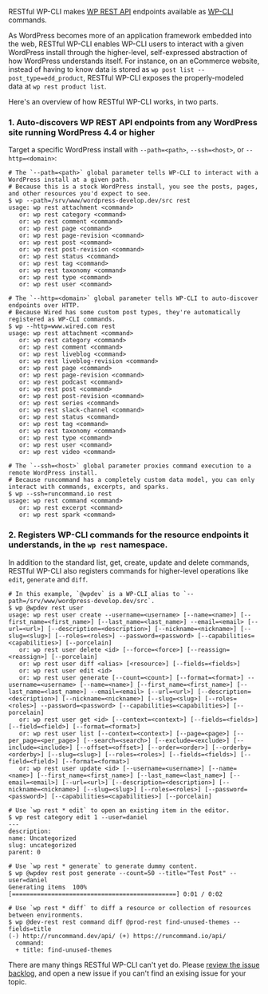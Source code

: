 RESTful WP-CLI makes [WP REST API](http://v2.wp-api.org/) endpoints available as [WP-CLI](http://wp-cli.org/) commands.

As WordPress becomes more of an application framework embedded into the web, RESTful WP-CLI enables WP-CLI users to interact with a given WordPress install through the higher-level, self-expressed abstraction of how WordPress understands itself. For instance, on an eCommerce website, instead of having to know data is stored as `wp post list --post_type=edd_product`, RESTful WP-CLI exposes the properly-modeled data at `wp rest product list`.

Here's an overview of how RESTful WP-CLI works, in two parts.

### 1. Auto-discovers WP REST API endpoints from any WordPress site running WordPress 4.4 or higher

Target a specific WordPress install with `--path=<path>`, `--ssh=<host>`, or `--http=<domain>`:

```
# The `--path=<path>` global parameter tells WP-CLI to interact with a WordPress install at a given path.
# Because this is a stock WordPress install, you see the posts, pages, and other resources you'd expect to see.
$ wp --path=/srv/www/wordpress-develop.dev/src rest
usage: wp rest attachment <command>
   or: wp rest category <command>
   or: wp rest comment <command>
   or: wp rest page <command>
   or: wp rest page-revision <command>
   or: wp rest post <command>
   or: wp rest post-revision <command>
   or: wp rest status <command>
   or: wp rest tag <command>
   or: wp rest taxonomy <command>
   or: wp rest type <command>
   or: wp rest user <command>

# The `--http=<domain>` global parameter tells WP-CLI to auto-discover endpoints over HTTP.
# Because Wired has some custom post types, they're automatically registered as WP-CLI commands.
$ wp --http=www.wired.com rest
usage: wp rest attachment <command>
   or: wp rest category <command>
   or: wp rest comment <command>
   or: wp rest liveblog <command>
   or: wp rest liveblog-revision <command>
   or: wp rest page <command>
   or: wp rest page-revision <command>
   or: wp rest podcast <command>
   or: wp rest post <command>
   or: wp rest post-revision <command>
   or: wp rest series <command>
   or: wp rest slack-channel <command>
   or: wp rest status <command>
   or: wp rest tag <command>
   or: wp rest taxonomy <command>
   or: wp rest type <command>
   or: wp rest user <command>
   or: wp rest video <command>

# The `--ssh=<host>` global parameter proxies command execution to a remote WordPress install.
# Because runcommand has a completely custom data model, you can only interact with commands, excerpts, and sparks.
$ wp --ssh=runcommand.io rest
usage: wp rest command <command>
   or: wp rest excerpt <command>
   or: wp rest spark <command>
```

### 2. Registers WP-CLI commands for the resource endpoints it understands, in the `wp rest` namespace.

In addition to the standard list, get, create, update and delete commands, RESTful WP-CLI also registers commands for higher-level operations like `edit`, `generate` and `diff`.

```
# In this example, `@wpdev` is a WP-CLI alias to `--path=/srv/www/wordpress-develop.dev/src`.
$ wp @wpdev rest user
usage: wp rest user create --username=<username> [--name=<name>] [--first_name=<first_name>] [--last_name=<last_name>] --email=<email> [--url=<url>] [--description=<description>] [--nickname=<nickname>] [--slug=<slug>] [--roles=<roles>] --password=<password> [--capabilities=<capabilities>] [--porcelain]
   or: wp rest user delete <id> [--force=<force>] [--reassign=<reassign>] [--porcelain]
   or: wp rest user diff <alias> [<resource>] [--fields=<fields>]
   or: wp rest user edit <id>
   or: wp rest user generate [--count=<count>] [--format=<format>] --username=<username> [--name=<name>] [--first_name=<first_name>] [--last_name=<last_name>] --email=<email> [--url=<url>] [--description=<description>] [--nickname=<nickname>] [--slug=<slug>] [--roles=<roles>] --password=<password> [--capabilities=<capabilities>] [--porcelain]
   or: wp rest user get <id> [--context=<context>] [--fields=<fields>] [--field=<field>] [--format=<format>]
   or: wp rest user list [--context=<context>] [--page=<page>] [--per_page=<per_page>] [--search=<search>] [--exclude=<exclude>] [--include=<include>] [--offset=<offset>] [--order=<order>] [--orderby=<orderby>] [--slug=<slug>] [--roles=<roles>] [--fields=<fields>] [--field=<field>] [--format=<format>]
   or: wp rest user update <id> [--username=<username>] [--name=<name>] [--first_name=<first_name>] [--last_name=<last_name>] [--email=<email>] [--url=<url>] [--description=<description>] [--nickname=<nickname>] [--slug=<slug>] [--roles=<roles>] [--password=<password>] [--capabilities=<capabilities>] [--porcelain]

# Use `wp rest * edit` to open an existing item in the editor.
$ wp rest category edit 1 --user=daniel
---
description:
name: Uncategorized
slug: uncategorized
parent: 0

# Use `wp rest * generate` to generate dummy content.
$ wp @wpdev rest post generate --count=50 --title="Test Post" --user=daniel
Generating items  100% [==============================================] 0:01 / 0:02

# Use `wp rest * diff` to diff a resource or collection of resources between environments.
$ wp @dev-rest rest command diff @prod-rest find-unused-themes --fields=title
(-) http://runcommand.dev/api/ (+) https://runcommand.io/api/
  command:
  + title: find-unused-themes
```

There are many things RESTful WP-CLI can't yet do. Please [review the issue backlog](https://github.com/wp-cli/restful/issues), and open a new issue if you can't find an exising issue for your topic.
